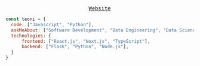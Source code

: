 <samp>
<p align="center">
<a href="https://jteoni.vercel.app/" target="_blank">Website</a>
</p>
</samp>
  
```js
const teoni = {
  code: ["Javascript", "Python"],
  askMeAbout: ["Software Development", "Data Engineering", "Data Science"],
  technologies: {
      frontend: ["React.js", "Next.js", "TypeScript"],
      backend: ["Flask", "Python", "Node.js"],
  }
}
```

